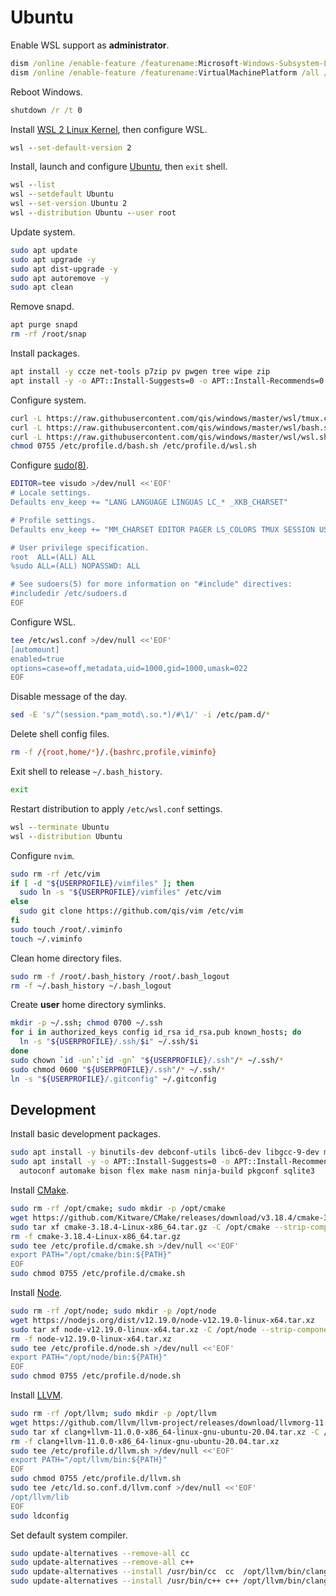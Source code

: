 # Ubuntu
Enable WSL support as **administrator**.

```cmd
dism /online /enable-feature /featurename:Microsoft-Windows-Subsystem-Linux /all /norestart
dism /online /enable-feature /featurename:VirtualMachinePlatform /all /norestart
```

Reboot Windows.

```cmd
shutdown /r /t 0
```

Install [WSL 2 Linux Kernel](https://aka.ms/wsl2kernel), then configure WSL.

```cmd
wsl --set-default-version 2
```

Install, launch and configure [Ubuntu](https://aka.ms/wslstore), then `exit` shell.

```cmd
wsl --list
wsl --setdefault Ubuntu
wsl --set-version Ubuntu 2
wsl --distribution Ubuntu --user root
```

Update system.

```sh
sudo apt update
sudo apt upgrade -y
sudo apt dist-upgrade -y
sudo apt autoremove -y
sudo apt clean
```

Remove snapd.

```sh
apt purge snapd
rm -rf /root/snap
```

Install packages.

```sh
apt install -y ccze net-tools p7zip pv pwgen tree wipe zip
apt install -y -o APT::Install-Suggests=0 -o APT::Install-Recommends=0 imagemagick pngcrush
```

Configure system.

```sh
curl -L https://raw.githubusercontent.com/qis/windows/master/wsl/tmux.conf -o /etc/tmux.conf
curl -L https://raw.githubusercontent.com/qis/windows/master/wsl/bash.sh -o /etc/profile.d/bash.sh
curl -L https://raw.githubusercontent.com/qis/windows/master/wsl/wsl.sh -o /etc/profile.d/wsl.sh
chmod 0755 /etc/profile.d/bash.sh /etc/profile.d/wsl.sh
```

Configure [sudo(8)](http://manpages.ubuntu.com/manpages/xenial/man8/sudo.8.html).

```sh
EDITOR=tee visudo >/dev/null <<'EOF'
# Locale settings.
Defaults env_keep += "LANG LANGUAGE LINGUAS LC_* _XKB_CHARSET"

# Profile settings.
Defaults env_keep += "MM_CHARSET EDITOR PAGER LS_COLORS TMUX SESSION USERPROFILE"

# User privilege specification.
root  ALL=(ALL) ALL
%sudo ALL=(ALL) NOPASSWD: ALL

# See sudoers(5) for more information on "#include" directives:
#includedir /etc/sudoers.d
EOF
```

Configure WSL.

```sh
tee /etc/wsl.conf >/dev/null <<'EOF'
[automount]
enabled=true
options=case=off,metadata,uid=1000,gid=1000,umask=022
EOF
```

Disable message of the day.

```sh
sed -E 's/^(session.*pam_motd\.so.*)/#\1/' -i /etc/pam.d/*
```

Delete shell config files.

```sh
rm -f /{root,home/*}/.{bashrc,profile,viminfo}
```

Exit shell to release `~/.bash_history`.

```sh
exit
```

Restart distribution to apply `/etc/wsl.conf` settings.

```cmd
wsl --terminate Ubuntu
wsl --distribution Ubuntu
```

Configure `nvim`.

```sh
sudo rm -rf /etc/vim
if [ -d "${USERPROFILE}/vimfiles" ]; then
  sudo ln -s "${USERPROFILE}/vimfiles" /etc/vim
else
  sudo git clone https://github.com/qis/vim /etc/vim
fi
sudo touch /root/.viminfo
touch ~/.viminfo
```

Clean home directory files.

```sh
sudo rm -f /root/.bash_history /root/.bash_logout
rm -f ~/.bash_history ~/.bash_logout
```

Create **user** home directory symlinks.

```sh
mkdir -p ~/.ssh; chmod 0700 ~/.ssh
for i in authorized_keys config id_rsa id_rsa.pub known_hosts; do
  ln -s "${USERPROFILE}/.ssh/$i" ~/.ssh/$i
done
sudo chown `id -un`:`id -gn` "${USERPROFILE}/.ssh"/* ~/.ssh/*
sudo chmod 0600 "${USERPROFILE}/.ssh"/* ~/.ssh/*
ln -s "${USERPROFILE}/.gitconfig" ~/.gitconfig
```

## Development
Install basic development packages.

```sh
sudo apt install -y binutils-dev debconf-utils libc6-dev libgcc-9-dev manpages-dev
sudo apt install -y -o APT::Install-Suggests=0 -o APT::Install-Recommends=0 \
  autoconf automake bison flex make nasm ninja-build pkgconf sqlite3
```

Install [CMake](https://cmake.org/).

```sh
sudo rm -rf /opt/cmake; sudo mkdir -p /opt/cmake
wget https://github.com/Kitware/CMake/releases/download/v3.18.4/cmake-3.18.4-Linux-x86_64.tar.gz
sudo tar xf cmake-3.18.4-Linux-x86_64.tar.gz -C /opt/cmake --strip-components=1
rm -f cmake-3.18.4-Linux-x86_64.tar.gz
sudo tee /etc/profile.d/cmake.sh >/dev/null <<'EOF'
export PATH="/opt/cmake/bin:${PATH}"
EOF
sudo chmod 0755 /etc/profile.d/cmake.sh
```

Install [Node](https://nodejs.org/).

```sh
sudo rm -rf /opt/node; sudo mkdir -p /opt/node
wget https://nodejs.org/dist/v12.19.0/node-v12.19.0-linux-x64.tar.xz
sudo tar xf node-v12.19.0-linux-x64.tar.xz -C /opt/node --strip-components=1
rm -f node-v12.19.0-linux-x64.tar.xz
sudo tee /etc/profile.d/node.sh >/dev/null <<'EOF'
export PATH="/opt/node/bin:${PATH}"
EOF
sudo chmod 0755 /etc/profile.d/node.sh
```

Install [LLVM](https://llvm.org/).

```sh
sudo rm -rf /opt/llvm; sudo mkdir -p /opt/llvm
wget https://github.com/llvm/llvm-project/releases/download/llvmorg-11.0.0/clang+llvm-11.0.0-x86_64-linux-gnu-ubuntu-20.04.tar.xz
sudo tar xf clang+llvm-11.0.0-x86_64-linux-gnu-ubuntu-20.04.tar.xz -C /opt/llvm --strip-components=1
rm -f clang+llvm-11.0.0-x86_64-linux-gnu-ubuntu-20.04.tar.xz
sudo tee /etc/profile.d/llvm.sh >/dev/null <<'EOF'
export PATH="/opt/llvm/bin:${PATH}"
EOF
sudo chmod 0755 /etc/profile.d/llvm.sh
sudo tee /etc/ld.so.conf.d/llvm.conf >/dev/null <<'EOF'
/opt/llvm/lib
EOF
sudo ldconfig
```

Set default system compiler.

```sh
sudo update-alternatives --remove-all cc
sudo update-alternatives --remove-all c++
sudo update-alternatives --install /usr/bin/cc  cc  /opt/llvm/bin/clang   100
sudo update-alternatives --install /usr/bin/c++ c++ /opt/llvm/bin/clang++ 100
```

<!--
clang++ -std=c++20 -stdlib=libc++ -Os -flto=full main.cpp -fuse-ld=lld
clang++ -std=c++20 -stdlib=libc++ -Os -flto=full main.cpp -fuse-ld=lld -static-libstdc++ /opt/llvm/lib/libc++abi.a
-->